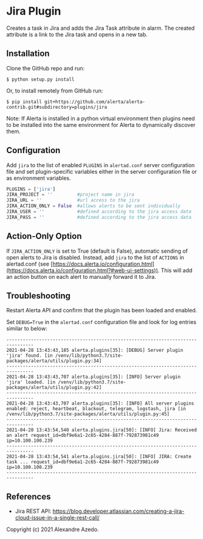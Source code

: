 Jira Plugin
===========

Creates a task in Jira and adds the Jira Task attribute in alarm. The created attribute is a link to the Jira task and opens in a new tab.


Installation
------------

Clone the GitHub repo and run:

    $ python setup.py install

Or, to install remotely from GitHub run:

    $ pip install git+https://github.com/alerta/alerta-contrib.git#subdirectory=plugins/jira

Note: If Alerta is installed in a python virtual environment then plugins
need to be installed into the same environment for Alerta to dynamically
discover them.

Configuration
-------------

Add `jira` to the list of enabled `PLUGINS` in `alertad.conf` server
configuration file and set plugin-specific variables either in the
server configuration file or as environment variables.

```python
PLUGINS = ['jira']
JIRA_PROJECT = ''         #project name in jira
JIRA_URL = ''             #url access to the jira
JIRA_ACTION_ONLY = False  #allows alerts to be sent individually
JIRA_USER = ''            #defined according to the jira access data
JIRA_PASS = ''            #defined according to the jira access data
```

Action-Only Option
------------------
If `JIRA_ACTION_ONLY` is set to True (default is False), automatic sending of open alerts to Jira is disabled. Instead, add `jira` to the list of `ACTIONS` in alertad.conf (see [https://docs.alerta.io/configuration.html](https://docs.alerta.io/configuration.html?#web-ui-settings)). This will add an action button on each alert to manually forward it to Jira.

Troubleshooting
---------------

Restart Alerta API and confirm that the plugin has been loaded and enabled.

Set `DEBUG=True` in the `alertad.conf` configuration file and look for log
entries similar to below:

```
--------------------------------------------------------------------------------
2021-04-28 13:43:43,185 alerta.plugins[35]: [DEBUG] Server plugin 'jira' found. [in /venv/lib/python3.7/site-packages/alerta/utils/plugin.py:34]
--------------------------------------------------------------------------------
2021-04-28 13:43:43,707 alerta.plugins[35]: [INFO] Server plugin 'jira' loaded. [in /venv/lib/python3.7/site-packages/alerta/utils/plugin.py:42]
--------------------------------------------------------------------------------
2021-04-28 13:43:43,707 alerta.plugins[35]: [INFO] All server plugins enabled: reject, heartbeat, blackout, telegram, logstash, jira [in /venv/lib/python3.7/site-packages/alerta/utils/plugin.py:45]
--------------------------------------------------------------------------------
2021-04-28 13:43:54,540 alerta.plugins.jira[50]: [INFO] Jira: Received an alert request_id=dbf9e6a1-2c65-4284-887f-792873981c49 ip=10.100.100.239
--------------------------------------------------------------------------------
2021-04-28 13:43:54,541 alerta.plugins.jira[50]: [INFO] JIRA: Create task ... request_id=dbf9e6a1-2c65-4284-887f-792873981c49 ip=10.100.100.239
--------------------------------------------------------------------------------

```

References
----------

  * Jira REST API: https://blog.developer.atlassian.com/creating-a-jira-cloud-issue-in-a-single-rest-call/



Copyright (c) 2021 Alexandre Azedo.
